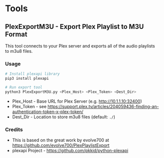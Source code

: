 # Tools

## PlexExportM3U - Export Plex Playlist to M3U Format

This tool connects to your Plex server and exports all of the
audio playlists to m3u8 files. 

### Usage

```bash
# Install plexapi library
pip3 install plexapi

# Run export tool
python3 PlexExportM3U.py <Plex_Host> <Plex_Token> <Dest_Dir>
```

* Plex_Host - Base URL for Plex Server (e.g. http://10.1.1.10:32400)
* Plex_Token - see https://support.plex.tv/articles/204059436-finding-an-authentication-token-x-plex-token/
* Dest_Dir - Location to store m3u8 files (default: `./`)

### Credits
* This is based on the great work by evolve700 at https://github.com/evolve700/PlexPlaylistExport
* plexapi Project - https://github.com/pkkid/python-plexapi 
